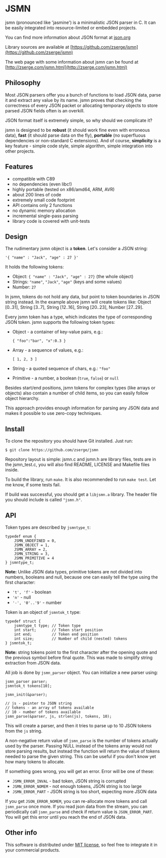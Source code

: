 # JSMN

jsmn \(pronounced like 'jasmine'\) is a minimalistic JSON parser in C. It can be easily integrated into resource-limited or embedded projects.

You can find more information about JSON format at [json.org](http://www.json.org/)

Library sources are available at [https://github.com/zserge/jsmn](https://github.com/zserge/jsmn)

The web page with some information about jsmn can be found at [http://zserge.com/jsmn.html](http://zserge.com/jsmn.html)

## Philosophy

Most JSON parsers offer you a bunch of functions to load JSON data, parse it and extract any value by its name. jsmn proves that checking the correctness of every JSON packet or allocating temporary objects to store parsed JSON fields often is an overkill.

JSON format itself is extremely simple, so why should we complicate it?

jsmn is designed to be **robust** \(it should work fine even with erroneous data\), **fast** \(it should parse data on the fly\), **portable** \(no superfluous dependencies or non-standard C extensions\). And of course, **simplicity** is a key feature - simple code style, simple algorithm, simple integration into other projects.

## Features

* compatible with C89
* no dependencies \(even libc!\)
* highly portable \(tested on x86/amd64, ARM, AVR\)
* about 200 lines of code
* extremely small code footprint
* API contains only 2 functions
* no dynamic memory allocation
* incremental single-pass parsing
* library code is covered with unit-tests

## Design

The rudimentary jsmn object is a **token**. Let's consider a JSON string:

```text
'{ "name" : "Jack", "age" : 27 }'
```

It holds the following tokens:

* Object: `{ "name" : "Jack", "age" : 27}` \(the whole object\)
* Strings: `"name"`, `"Jack"`, `"age"` \(keys and some values\)
* Number: `27`

In jsmn, tokens do not hold any data, but point to token boundaries in JSON string instead. In the example above jsmn will create tokens like: Object \[0..31\], String \[3..7\], String \[12..16\], String \[20..23\], Number \[27..29\].

Every jsmn token has a type, which indicates the type of corresponding JSON token. jsmn supports the following token types:

* Object - a container of key-value pairs, e.g.:

  `{ "foo":"bar", "x":0.3 }`

* Array - a sequence of values, e.g.:

  `[ 1, 2, 3 ]`

* String - a quoted sequence of chars, e.g.: `"foo"`
* Primitive - a number, a boolean \(`true`, `false`\) or `null`

Besides start/end positions, jsmn tokens for complex types \(like arrays or objects\) also contain a number of child items, so you can easily follow object hierarchy.

This approach provides enough information for parsing any JSON data and makes it possible to use zero-copy techniques.

## Install

To clone the repository you should have Git installed. Just run:

```text
$ git clone https://github.com/zserge/jsmn
```

Repository layout is simple: jsmn.c and jsmn.h are library files, tests are in the jsmn\_test.c, you will also find README, LICENSE and Makefile files inside.

To build the library, run `make`. It is also recommended to run `make test`. Let me know, if some tests fail.

If build was successful, you should get a `libjsmn.a` library. The header file you should include is called `"jsmn.h"`.

## API

Token types are described by `jsmntype_t`:

```text
typedef enum {
    JSMN_UNDEFINED = 0,
    JSMN_OBJECT = 1,
    JSMN_ARRAY = 2,
    JSMN_STRING = 3,
    JSMN_PRIMITIVE = 4
} jsmntype_t;
```

**Note:** Unlike JSON data types, primitive tokens are not divided into numbers, booleans and null, because one can easily tell the type using the first character:

* `'t', 'f'` - boolean 
* `'n'` - null
* `'-', '0'..'9'` - number

Token is an object of `jsmntok_t` type:

```text
typedef struct {
    jsmntype_t type; // Token type
    int start;       // Token start position
    int end;         // Token end position
    int size;        // Number of child (nested) tokens
} jsmntok_t;
```

**Note:** string tokens point to the first character after the opening quote and the previous symbol before final quote. This was made to simplify string extraction from JSON data.

All job is done by `jsmn_parser` object. You can initialize a new parser using:

```text
jsmn_parser parser;
jsmntok_t tokens[10];

jsmn_init(&parser);

// js - pointer to JSON string
// tokens - an array of tokens available
// 10 - number of tokens available
jsmn_parse(&parser, js, strlen(js), tokens, 10);
```

This will create a parser, and then it tries to parse up to 10 JSON tokens from the `js` string.

A non-negative return value of `jsmn_parse` is the number of tokens actually used by the parser. Passing NULL instead of the tokens array would not store parsing results, but instead the function will return the value of tokens needed to parse the given string. This can be useful if you don't know yet how many tokens to allocate.

If something goes wrong, you will get an error. Error will be one of these:

* `JSMN_ERROR_INVAL` - bad token, JSON string is corrupted
* `JSMN_ERROR_NOMEM` - not enough tokens, JSON string is too large
* `JSMN_ERROR_PART` - JSON string is too short, expecting more JSON data

If you get `JSON_ERROR_NOMEM`, you can re-allocate more tokens and call `jsmn_parse` once more. If you read json data from the stream, you can periodically call `jsmn_parse` and check if return value is `JSON_ERROR_PART`. You will get this error until you reach the end of JSON data.

## Other info

This software is distributed under [MIT license](http://www.opensource.org/licenses/mit-license.php), so feel free to integrate it in your commercial products.


